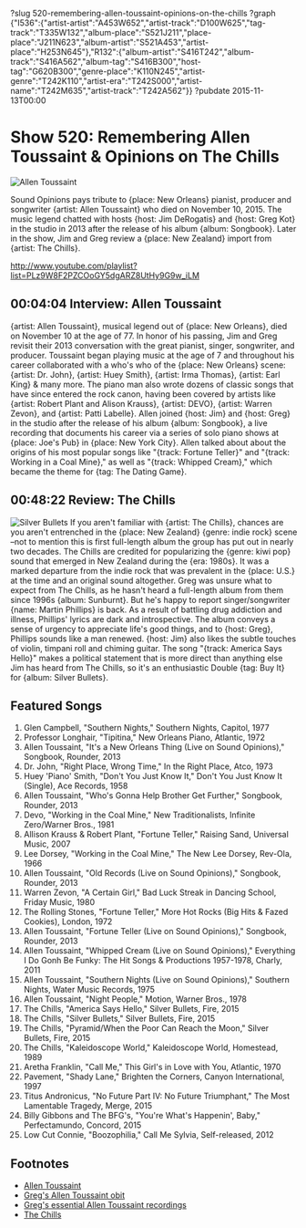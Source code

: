 ?slug 520-remembering-allen-toussaint-opinions-on-the-chills
?graph {"I536":{"artist-artist":"A453W652","artist-track":"D100W625","tag-track":"T335W132","album-place":"S521J211","place-place":"J211N623","album-artist":"S521A453","artist-place":"H253N645"},"R132":{"album-artist":"S416T242","album-track":"S416A562","album-tag":"S416B300","host-tag":"G620B300","genre-place":"K110N245","artist-genre":"T242K110","artist-era":"T242S000","artist-name":"T242M635","artist-track":"T242A562"}}
?pubdate 2015-11-13T00:00

# Show 520: Remembering Allen Toussaint & Opinions on The Chills

![Allen Toussaint](//static.soundopinions.org/images/2015/allentoussaint_web.jpg)

Sound Opinions pays tribute to {place: New Orleans} pianist, producer and songwriter {artist: Allen Toussaint} who died on November 10, 2015. The music legend chatted with hosts {host: Jim DeRogatis} and {host: Greg Kot} in the studio in 2013 after the release of his album {album: Songbook}. Later in the show, Jim and Greg review a {place: New Zealand} import from {artist: The Chills}. 

http://www.youtube.com/playlist?list=PLz9W8F2PZCOoGY5dgARZ8UtHy9G9w_iLM

## 00:04:04 Interview: Allen Toussaint
{artist: Allen Toussaint}, musical legend out of {place: New Orleans}, died on November 10 at the age of 77. In honor of his passing, Jim and Greg revisit their 2013 conversation with the great pianist, singer, songwriter, and producer. Toussaint began playing music at the age of 7 and throughout his career  collaborated with a who's who of the {place: New Orleans} scene: {artist: Dr. John}, {artist: Huey Smith}, {artist: Irma Thomas}, {artist: Earl King} & many more. The piano man also wrote dozens of classic songs that have since entered the rock canon, having been covered by artists like {artist: Robert Plant and Alison Krauss}, {artist: DEVO}, {artist: Warren Zevon}, and {artist: Patti Labelle}. Allen joined {host: Jim} and {host: Greg} in the studio after the release of his album {album: Songbook}, a live recording that documents his career via a series of solo piano shows at {place: Joe's Pub} in {place: New York City}. Allen talked about about the origins of his most popular songs like "{track: Fortune Teller}" and "{track: Working in a Coal Mine}," as well as "{track: Whipped Cream}," which became the theme for {tag: The Dating Game}.


## 00:48:22 Review: The Chills
![Silver Bullets](http://is4.mzstatic.com/image/thumb/Music1/v4/1c/8a/a0/1c8aa0f4-a226-4d05-52ca-550424a518c5/source/600x600bb.jpg "60273058/1024625297")
If you aren't familiar with {artist: The Chills}, chances are you aren't entrenched in the {place: New Zealand} {genre: indie rock} scene –not to mention this is first full-length album the group has put out in nearly two decades. The Chills are credited for popularizing the {genre: kiwi pop} sound that emerged in New Zealand during the {era: 1980s}. It was a marked departure from the indie rock that was prevalent in the {place: U.S.} at the time and an original sound altogether. Greg was unsure what to expect from The Chills, as he hasn't heard a full-length album from them since 1996s {album: Sunburnt}. But he's happy to report singer/songwriter {name: Martin Phillips} is back. As a result of battling drug addiction and illness, Phillips' lyrics are dark and introspective. The album conveys a sense of urgency to appreciate life's good things, and to {host: Greg}, Phillips sounds like a man renewed. {host: Jim} also likes the subtle touches of violin, timpani roll and chiming guitar. The song "{track: America Says Hello}" makes a political statement that is more direct than anything else Jim has heard from The Chills, so it's an enthusiastic Double {tag: Buy It} for {album: Silver Bullets}.  


## Featured Songs

1. Glen Campbell, "Southern Nights," Southern Nights, Capitol, 1977 
1. Professor Longhair, "Tipitina," New Orleans Piano, Atlantic, 1972 
1. Allen Toussaint, "It's a New Orleans Thing (Live on Sound Opinions)," Songbook, Rounder, 2013 
1. Dr. John, "Right Place, Wrong Time," In the Right Place, Atco, 1973
1. Huey 'Piano' Smith, "Don't You Just Know It," Don't You Just Know It (Single), Ace Records, 1958 
1. Allen Toussaint, "Who's Gonna Help Brother Get Further," Songbook, Rounder, 2013 
1. Devo, "Working in the Coal Mine," New Traditionalists, Infinite Zero/Warner Bros., 1981 
1. Allison Krauss & Robert Plant, "Fortune Teller," Raising Sand, Universal Music, 2007 
1. Lee Dorsey, "Working in the Coal Mine," The New Lee Dorsey, Rev-Ola, 1966 
1. Allen Toussaint, "Old Records (Live on Sound Opinions)," Songbook, Rounder, 2013 
1. Warren Zevon, "A Certain Girl," Bad Luck Streak in Dancing School, Friday Music, 1980 
1. The Rolling Stones, "Fortune Teller," More Hot Rocks (Big Hits & Fazed Cookies), London, 1972 
1. Allen Toussaint, "Fortune Teller (Live on Sound Opinions)," Songbook, Rounder, 2013 
1. Allen Toussaint, "Whipped Cream (Live on Sound Opinions)," Everything I Do Gonh Be Funky: The Hit Songs & Productions 1957-1978, Charly, 2011 
1. Allen Toussaint, "Southern Nights (Live on Sound Opinions)," Southern Nights, Water Music Records, 1975 
1. Allen Toussaint, "Night People," Motion, Warner Bros., 1978 
1. The Chills, "America Says Hello," Silver Bullets, Fire, 2015 
1. The Chills, "Silver Bullets," Silver Bullets, Fire, 2015 
1. The Chills, "Pyramid/When the Poor Can Reach the Moon," Silver Bullets, Fire, 2015 
1. The Chills, "Kaleidoscope World," Kaleidoscope World, Homestead, 1989
1. Aretha Franklin, "Call Me," This Girl's in Love with You, Atlantic, 1970 
1. Pavement, "Shady Lane," Brighten the Corners, Canyon International, 1997
1. Titus Andronicus, "No Future Part IV: No Future Triumphant," The Most Lamentable Tragedy, Merge, 2015 
1. Billy Gibbons and The BFG's, "You're What's Happenin', Baby," Perfectamundo, Concord, 2015 
1. Low Cut Connie, "Boozophilia," Call Me Sylvia, Self-released, 2012 

## Footnotes
- [Allen Toussaint](http://allentoussaint.com/)
- [Greg's Allen Toussaint obit](http://www.chicagotribune.com/entertainment/music/kot/ct-allen-toussaint-obit-ent-1111-20151110-column.html)
- [Greg's essential Allen Toussaint recordings](http://www.chicagotribune.com/entertainment/music/kot/ct-allen-toussaint-10-recordings-20151110-column.html)
- [The Chills](https://www.facebook.com/thechills/)
